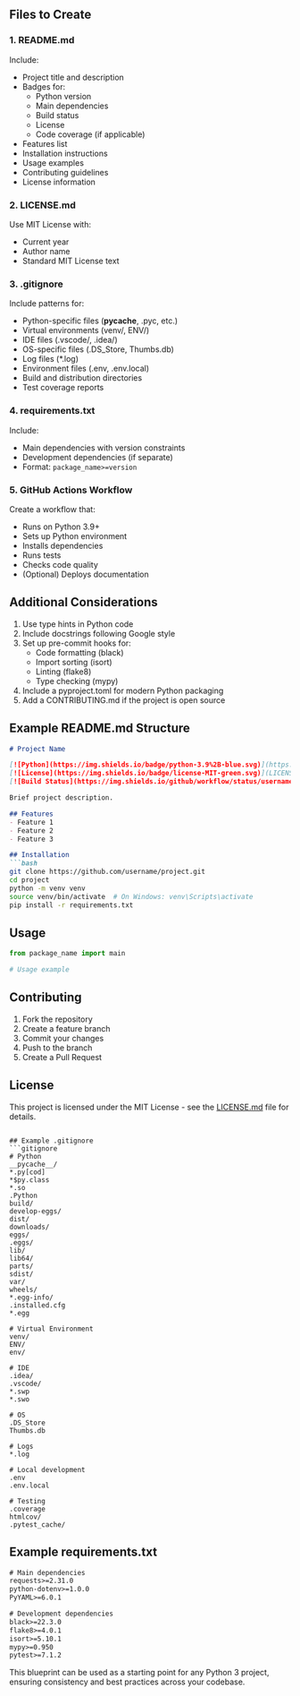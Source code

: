 
## Files to Create

### 1. README.md
Include:
- Project title and description
- Badges for:
  - Python version
  - Main dependencies
  - Build status
  - License
  - Code coverage (if applicable)
- Features list
- Installation instructions
- Usage examples
- Contributing guidelines
- License information

### 2. LICENSE.md
Use MIT License with:
- Current year
- Author name
- Standard MIT License text

### 3. .gitignore
Include patterns for:
- Python-specific files (__pycache__, .pyc, etc.)
- Virtual environments (venv/, ENV/)
- IDE files (.vscode/, .idea/)
- OS-specific files (.DS_Store, Thumbs.db)
- Log files (*.log)
- Environment files (.env, .env.local)
- Build and distribution directories
- Test coverage reports

### 4. requirements.txt
Include:
- Main dependencies with version constraints
- Development dependencies (if separate)
- Format: `package_name>=version`

### 5. GitHub Actions Workflow
Create a workflow that:
- Runs on Python 3.9+
- Sets up Python environment
- Installs dependencies
- Runs tests
- Checks code quality
- (Optional) Deploys documentation

## Additional Considerations
1. Use type hints in Python code
2. Include docstrings following Google style
3. Set up pre-commit hooks for:
   - Code formatting (black)
   - Import sorting (isort)
   - Linting (flake8)
   - Type checking (mypy)
4. Include a pyproject.toml for modern Python packaging
5. Add a CONTRIBUTING.md if the project is open source

## Example README.md Structure

```markdown
# Project Name

[![Python](https://img.shields.io/badge/python-3.9%2B-blue.svg)](https://www.python.org/downloads/release/python-390/)
[![License](https://img.shields.io/badge/license-MIT-green.svg)](LICENSE.md)
[![Build Status](https://img.shields.io/github/workflow/status/username/project/main)](https://github.com/username/project/actions)

Brief project description.

## Features
- Feature 1
- Feature 2
- Feature 3

## Installation
```bash
git clone https://github.com/username/project.git
cd project
python -m venv venv
source venv/bin/activate  # On Windows: venv\Scripts\activate
pip install -r requirements.txt
```

## Usage
```python
from package_name import main

# Usage example
```

## Contributing
1. Fork the repository
2. Create a feature branch
3. Commit your changes
4. Push to the branch
5. Create a Pull Request

## License
This project is licensed under the MIT License - see the [LICENSE.md](LICENSE.md) file for details.
```

## Example .gitignore
```gitignore
# Python
__pycache__/
*.py[cod]
*$py.class
*.so
.Python
build/
develop-eggs/
dist/
downloads/
eggs/
.eggs/
lib/
lib64/
parts/
sdist/
var/
wheels/
*.egg-info/
.installed.cfg
*.egg

# Virtual Environment
venv/
ENV/
env/

# IDE
.idea/
.vscode/
*.swp
*.swo

# OS
.DS_Store
Thumbs.db

# Logs
*.log

# Local development
.env
.env.local

# Testing
.coverage
htmlcov/
.pytest_cache/
```

## Example requirements.txt
```txt
# Main dependencies
requests>=2.31.0
python-dotenv>=1.0.0
PyYAML>=6.0.1

# Development dependencies
black>=22.3.0
flake8>=4.0.1
isort>=5.10.1
mypy>=0.950
pytest>=7.1.2
```

This blueprint can be used as a starting point for any Python 3 project, ensuring consistency and best practices across your codebase.